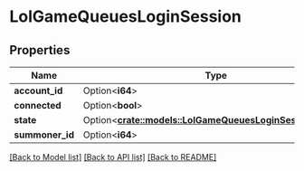 # LolGameQueuesLoginSession

## Properties

Name | Type | Description | Notes
------------ | ------------- | ------------- | -------------
**account_id** | Option<**i64**> |  | [optional]
**connected** | Option<**bool**> |  | [optional]
**state** | Option<[**crate::models::LolGameQueuesLoginSessionStates**](LolGameQueuesLoginSessionStates.md)> |  | [optional]
**summoner_id** | Option<**i64**> |  | [optional]

[[Back to Model list]](../README.md#documentation-for-models) [[Back to API list]](../README.md#documentation-for-api-endpoints) [[Back to README]](../README.md)


